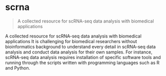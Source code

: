 # scrna

> A collected resource for scRNA-seq data analysis with biomedical applications 

A collected resource for scRNA-seq data analysis with biomedical applications
It is challenging for biomedical researchers without bioinformatics background 
to understand every detail in scRNA-seq data analysis and conduct data analysis 
for their own samples. For instance, scRNA-seq data analysis requires 
installation of specific software tools and running through the scripts written 
with programming languages such as R and Python.

